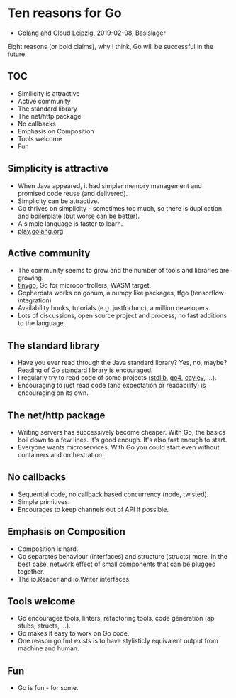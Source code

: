 # Ten reasons for Go

* Golang and Cloud Leipzig, 2019-02-08, Basislager

Eight reasons (or bold claims), why I think, Go will be successful in the
future.

## TOC

* Similicity is attractive
* Active community
* The standard library
* The net/http package
* No callbacks
* Emphasis on Composition
* Tools welcome
* Fun

## Simplicity is attractive

* When Java appeared, it had simpler memory management and promised code reuse (and delivered).
* Simplicity can be attractive.
* Go thrives on simplicity - sometimes too much, so there is duplication and
  boilerplate (but [worse can be
better](https://en.wikipedia.org/wiki/Worse_is_better)).
* A simple language is faster to learn.
* [play.golang.org](https://play.golang.org)

## Active community

* The community seems to grow and the number of tools and libraries are growing.
* [tinygo](https://fosdem.org/2019/schedule/event/bof_tinygo/), Go for microcontrollers, WASM target.
* Gopherdata works on gonum, a numpy like packages, tfgo (tensorflow integration)
* Availability books, tutorials (e.g. justforfunc), a million developers.
* Lots of discussions, open source project and process, no fast additions to the language.

## The standard library

* Have you ever read through the Java standard library? Yes, no, maybe? Reading
  of Go standard library is encouraged.
* I regularly try to read code of some projects
  ([stdlib](https://github.com/golang/go),
[go4](https://github.com/go4org/go4),
[cayley](https://github.com/cayleygraph/cayley), ...).
* Encouraging to just read code (and expectation or readability) is encouraging on its own.

## The net/http package

* Writing servers has successively become cheaper. With Go, the basics boil
  down to a few lines. It's good enough. It's also fast enough to start.
* Everyone wants microservices. With Go you could start even without containers and orchestration.

## No callbacks

* Sequential code, no callback based concurrency (node, twisted).
* Simple primitives.
* Encourages to keep channels out of API if possible.

## Emphasis on Composition

* Composition is hard.
* Go separates behaviour (interfaces) and structure (structs) more. In the best case, network effect of small components that can be plugged together.
* The io.Reader and io.Writer interfaces.

## Tools welcome

* Go encourages tools, linters, refactoring tools, code generation (api stubs, structs, ...).
* Go makes it easy to work on Go code.
* One reason go fmt exists is to have stylisticly equivalent output from machine and human.

## Fun

* Go is fun - for some.

